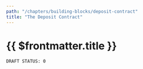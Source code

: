 ```yaml
---
path: "/chapters/building-blocks/deposit-contract"
title: "The Deposit Contract"
---
```


# {{ $frontmatter.title }}

```text
DRAFT STATUS: 0
```
